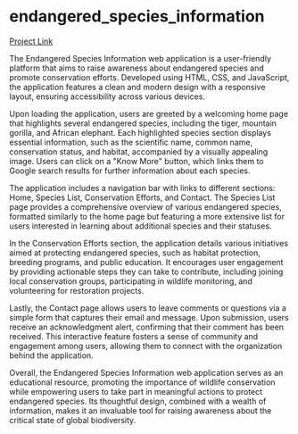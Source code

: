 # endangered_species_information
[Project Link](https://revanth190.github.io/endangered_species_information/)

The Endangered Species Information web application is a user-friendly platform that aims to raise awareness about endangered species and promote conservation efforts. Developed using HTML, CSS, and JavaScript, the application features a clean and modern design with a responsive layout, ensuring accessibility across various devices.

Upon loading the application, users are greeted by a welcoming home page that highlights several endangered species, including the tiger, mountain gorilla, and African elephant. Each highlighted species section displays essential information, such as the scientific name, common name, conservation status, and habitat, accompanied by a visually appealing image. Users can click on a "Know More" button, which links them to Google search results for further information about each species.

The application includes a navigation bar with links to different sections: Home, Species List, Conservation Efforts, and Contact. The Species List page provides a comprehensive overview of various endangered species, formatted similarly to the home page but featuring a more extensive list for users interested in learning about additional species and their statuses.

In the Conservation Efforts section, the application details various initiatives aimed at protecting endangered species, such as habitat protection, breeding programs, and public education. It encourages user engagement by providing actionable steps they can take to contribute, including joining local conservation groups, participating in wildlife monitoring, and volunteering for restoration projects.

Lastly, the Contact page allows users to leave comments or questions via a simple form that captures their email and message. Upon submission, users receive an acknowledgment alert, confirming that their comment has been received. This interactive feature fosters a sense of community and engagement among users, allowing them to connect with the organization behind the application.

Overall, the Endangered Species Information web application serves as an educational resource, promoting the importance of wildlife conservation while empowering users to take part in meaningful actions to protect endangered species. Its thoughtful design, combined with a wealth of information, makes it an invaluable tool for raising awareness about the critical state of global biodiversity.
